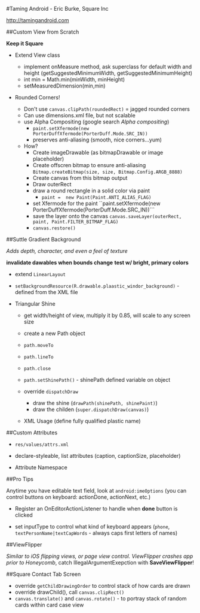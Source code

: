 #Taming Android - Eric Burke, Square Inc

http://tamingandroid.com

##Custom View from Scratch

**Keep it Square**

* Extend View class
    * implement onMeasure method, ask superclass for default width and height (getSuggestedMinimumWidth, getSuggestedMinimumHeight)
    * int min = Math.min(minWidth, minHeight)
    * setMeasuredDimension(min,min)

* Rounded Corners!
    * Don't use ```canvas.clipPath(roundedRect)``` = jagged rounded corners
    * Can use dimensions.xml file, but not scalable
    * use Alpha Compositing (google search _Alpha compositing_)
        * ```paint.setXfermode(new PorterDuffXfermode(PorterDuff.Mode.SRC_IN))```
        * preserves anti-aliasing (smooth, nice corners…yum)
    * How?
        * Create imageDrawable (as bitmapDrawable or image placeholder)
        * Create offscren bitmap to ensure anti-aliasing ```Bitmap.createBitmap(size, size, Bitmap.Config.ARGB_8888)```
        * Create canvas from this bitmap output
        * Draw outerRect
        * draw a round rectangle in a solid color via paint
            * ```paint =  new Paint(Paint.ANTI_ALIAS_FLAG)```
        * set Xfermode for the paint ``paint.setXfermode(new PorterDuffXfermode(PorterDuff.Mode.SRC_IN))```
        * save the layer onto the canvas ```canvas.saveLayer(outerRect, paint, Paint.FILTER_BITMAP_FLAG)```
        * ```canvas.restore()```
        
##Suttle Gradient Background

_Adds depth, character, and even a feel of texture_

**invalidate dawables when bounds change**
**test w/ bright, primary colors**

* extend ```LinearLayout```
* ```setBackgroundResource(R.drawable.plaastic_windor_background)``` - defined from the XML file

* Triangular Shine
    * get width/height of view, multiply it by 0.85, will scale to any screen size
    * create a new Path object
    * ```path.moveTo```
    * ```path.lineTo```
    * ```path.close```
    * ```path.setShinePath()``` - shinePath defined variable on object
    
    * override ```dispatchDraw```
        * draw the shine (```drawPath(shinePath, shinePaint)```)
        * draw the childen (```super.dispatchDraw(canvas)```)

    * XML Usage (define fully qualified plastic name)


##Custom Attributes

* ```res/values/attrs.xml```
* declare-styleable, list attributes (caption, captionSize, placeholder)

* Attribute Namespace


##Pro Tips

Anytime you have editable text field, look at ```android:imeOptions``` (you can control buttons on keyboard: actionDone, actionNext, etc.)

* Register an OnEditorActionListener to handle when **done** button is clicked

* set inputType to control what kind of keyboard appears (```phone```, ```textPersonName|textCapWords``` - always caps first letters of names)


##ViewFlipper

_Similar to iOS flipping views, or page view control.  ViewFlipper crashes app prior to Honeycomb_, catch IllegalArgumentExepction with **SaveViewFlipper**!


##Square Contact Tab Screen

* override ```getChildDrawingOrder``` to control stack of how cards are drawn
* override drawChild(), call ```canvas.clipRect()```
* ```canvas.translate()``` and ```canvas.rotate()``` - to portray stack of random cards within card case view
